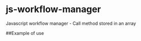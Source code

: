 js-workflow-manager
===================

Javascript workflow manager - Call method stored in an array

##Example of use
